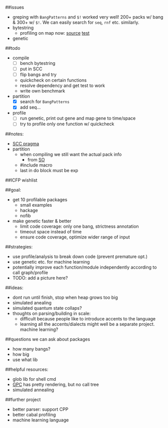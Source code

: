 ##issues
- greping with `BangPatterns` and `$!` worked very well! 200+ packs w/ bang & 300+ w/ `$!`. We can easily search for `seq`, `rnf` etc. similarly. 
- bytestring
  - profiling on map now: [source](https://github.com/remysucre/comp150-FP/blob/master/benchmark/profile/bytestring/Data/ByteString.hs) [test](https://github.com/remysucre/comp150-FP/tree/master/benchmark/profile/bytestring/remtests)
- genetic

##todo
- compile
  - [ ] bench bytestring
  - [ ] put in SCC
  - [ ] flip bangs and try
  - quickcheck on certain functions
  - resolve dependency and get test to work
  - write own benchmark
- partition
  - [x] search for `BangPatterns`
  - [x] add seq...
- profile
  - [ ] run genetic, print out gene and map gene to time/space
  - [ ] try to profile only one function w/ quickcheck

##notes: 
- [SCC pragma](https://downloads.haskell.org/~ghc/latest/docs/html/users_guide/profiling.html#scc-pragma) 
- partition
  - when compiling we still want the actual pack info
    - from [SO](http://stackoverflow.com/questions/31343246/get-package-version-to-cpp/31343829#31343829)
  - #include macro
  - last in do block must be exp

##ICFP wishlist

##goal: 
- get 10 profilable packages
  - small examples
  - hackage
  - nofib
- make genetic faster & better
  - limit code coverage: only one bang, strictness annotation
  - timeout space instead of time
  - ensure code coverage, optimize wider range of input

##strategies: 
- use profile/analysis to break down code (prevent premature opt.)
- use genetic etc. for machine learning
- potentially improve each function/module independently according to call graph/profile
- TODO: add a picture here?

##ideas: 
- dont run until finish, stop when heap grows too big
- simulated anealing
- simulated quantum state collaps?
- thoughts on parsing/building in scale: 
  - difficult because people like to introduce accents to the language
  - learning all the accents/dialects might well be a separate project. machine learning?

##questions we can ask about packages
- how many bangs?
- how big
- use what lib

##helpful resources:
- glob lib for shell cmd
- [GPC](http://book.realworldhaskell.org/read/testing-and-quality-assurance.html) has pretty rendering, but no call tree
- simulated annealing

##further project
- better parser: support CPP
- better cabal profiling
- machine learning language 
